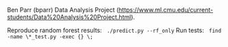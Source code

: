 Ben Parr (bparr) Data Analysis Project (https://www.ml.cmu.edu/current-students/Data%20Analysis%20Project.html).


Reproduce random forest results: &nbsp; `./predict.py --rf_only`
Run tests: &nbsp; `find -name \*_test.py -exec {} \;`
